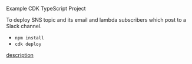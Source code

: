 Example CDK TypeScript Project

To deploy SNS topic and its email and lambda subscribers which post to a Slack channel.

* `npm install`
* `cdk deploy`

[description](https://figmentresearch.com/aws/cdksns-slack-mail)